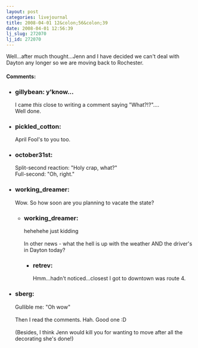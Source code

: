 ```yaml
---
layout: post
categories: livejournal
title: 2008-04-01 12&colon;56&colon;39
date: 2008-04-01 12:56:39
lj_slug: 272070
lj_id: 272070
---
```

Well...after much thought...Jenn and I have decided we can't deal with Dayton any longer so we are moving back to Rochester.


<div id="comments"><h4>Comments:</h4><div class="lj-comments"><ul>
<li class=subject><h3>gillybean: y'know...</h3>
<a id="comment-867"></a>
<p>I came <em>this</em> close to writing a comment saying "What?!?"....<br>
Well done.</p>
</li>
<li><h3>pickled_cotton: </h3>
<a id="comment-868"></a>
<p>April Fool's to you too.</p>
</li>
<li><h3>october31st: </h3>
<a id="comment-869"></a>
<p>Split-second reaction: "Holy crap, what?"<br>
Full-second: "Oh, right."</p>
</li>
<li><h3>working_dreamer: </h3>
<a id="comment-870"></a>
<p>Wow. So how soon are you planning to vacate the state?</p>
<ul>
<li><h3>working_dreamer: </h3>
<a id="comment-871"></a>
<p>hehehehe just kidding<br>
<br>
In other news - what the hell is up with the weather AND the driver's in Dayton today?</p>
<ul>
<li><h3>retrev: </h3>
<a id="comment-873"></a>
<p>Hmm...hadn't noticed...closest I got to downtown was route 4.</p>
</li>
</ul>
</li>
</ul>
</li>
<li><h3>sberg: </h3>
<a id="comment-872"></a>
<p>Gullible me: "Oh wow"<br>
<br>
Then I read the comments. Hah. Good one :D<br>
<br>
(Besides, I think Jenn would kill you for wanting to move after all the decorating she's done!)</p>
</li>
</ul></div></div>
